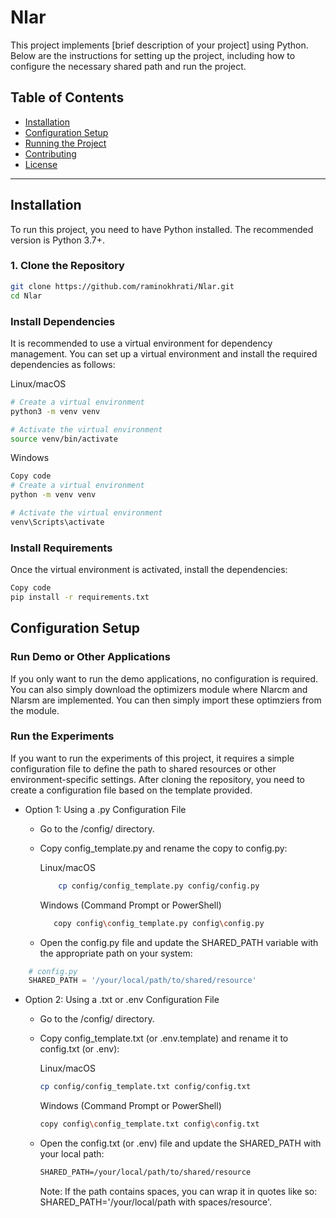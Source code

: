 # Nlar

This project implements [brief description of your project] using Python. Below are the instructions for setting up the project, including how to configure the necessary shared path and run the project.

## Table of Contents

- [Installation](#installation)
- [Configuration Setup](#configuration-setup)
- [Running the Project](#running-the-project)
- [Contributing](#contributing)
- [License](#license)

---

## Installation

To run this project, you need to have Python installed. The recommended version is Python 3.7+.

### 1. Clone the Repository

```bash
git clone https://github.com/raminokhrati/Nlar.git
cd Nlar
```

### Install Dependencies
It is recommended to use a virtual environment for dependency management. You can set up a virtual environment and install the required dependencies as follows:

Linux/macOS
```bash
# Create a virtual environment
python3 -m venv venv

# Activate the virtual environment
source venv/bin/activate
```

Windows
```bash
Copy code
# Create a virtual environment
python -m venv venv

# Activate the virtual environment
venv\Scripts\activate
```

### Install Requirements
Once the virtual environment is activated, install the dependencies:

```bash
Copy code
pip install -r requirements.txt
```

## Configuration Setup

### Run Demo or Other Applications

If you only want to run the demo applications, no configuration is required. You can also simply
download the optimizers module where Nlarcm and Nlarsm are implemented. You can then simply
import these optimziers from the module.

### Run the Experiments

If you want to run the experiments of this project, it requires a simple configuration file to define the path to 
shared resources or other environment-specific settings. After cloning the repository, 
you need to create a configuration file based on the template provided.

- Option 1: Using a .py Configuration File
    - Go to the /config/ directory.
    - Copy config_template.py and rename the copy to config.py:

        Linux/macOS
        ``` bash
            cp config/config_template.py config/config.py
        ```

        Windows (Command Prompt or PowerShell)
        ```bash
           copy config\config_template.py config\config.py
        ```
    - Open the config.py file and update the SHARED_PATH variable with the appropriate path on your system:
``` python
    # config.py
    SHARED_PATH = '/your/local/path/to/shared/resource'
```

- Option 2: Using a .txt or .env Configuration File
    - Go to the /config/ directory.
    - Copy config_template.txt (or .env.template) and rename it to config.txt (or .env):

        Linux/macOS
        ```bash
        cp config/config_template.txt config/config.txt
        ```

        Windows (Command Prompt or PowerShell)
        ```bash
        copy config\config_template.txt config\config.txt
        ```
    - Open the config.txt (or .env) file and update the SHARED_PATH with your local path:
        ``` txt
        SHARED_PATH=/your/local/path/to/shared/resource
        ```

        Note: If the path contains spaces, you can wrap it in quotes like so:
        SHARED_PATH='/your/local/path with spaces/resource'.